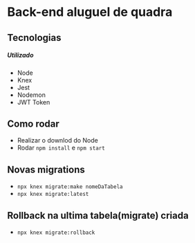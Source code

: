# Back-end aluguel de quadra

## Tecnologias

##### Utilizado

  - Node
  - Knex
  - Jest
  - Nodemon
  - JWT Token

## Como rodar

- Realizar o downlod do Node
- Rodar `npm install` e `npm start`

## Novas migrations
- `npx knex migrate:make nomeDaTabela`
- `npx knex migrate:latest`

## Rollback na ultima tabela(migrate) criada

- `npx knex migrate:rollback`